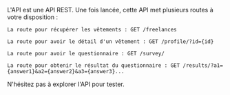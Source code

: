 L'API est une API REST. 
Une fois lancée, cette API met plusieurs routes à votre disposition :

    La route pour récupérer les vêtements : GET /freelances

    La route pour avoir le détail d'un vêtement : GET /profile/?id={id}

    La route pour avoir le questionnaire : GET /survey/

    La route pour obtenir le résultat du questionnaire : GET /results/?a1={answer1}&a2={answer2}&a3={answer3}...

N'hésitez pas à explorer l'API pour tester. 